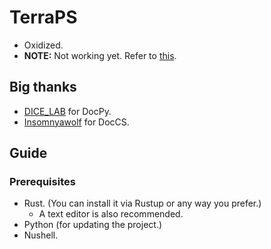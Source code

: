 # TerraPS

- Oxidized.
- __NOTE:__ Not working yet. Refer to [this](https://github.com/DoctorateRS/DoctorateRS/issues/2).

## Big thanks

- [DICE_LAB](https://github.com/DICE-LAB-SYX) for DocPy.
- [Insomnyawolf](https://github.com/insomnyawolf/) for DocCS.

## Guide

### Prerequisites

- Rust. (You can install it via Rustup or any way you prefer.)
    - A text editor is also recommended.
- Python (for updating the project.)
- Nushell.
